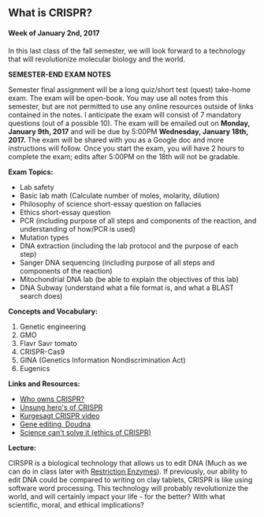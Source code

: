 ## What is CRISPR?

#### Week of January 2nd, 2017

In this last class of the fall semester, we will look forward to a technology that will revolutionize molecular biology and the world. 

**SEMESTER-END EXAM NOTES**

Semester final assignment will be a long quiz/short test (quest) take-home exam. The exam will be open-book. You may use all notes from this semester, but are not permitted to use any online resources outside of links contained in the notes. I anticipate the exam will consist of 7 mandatory questions (out of a possible 10). The exam will be emailed out on **Monday, January 9th, 2017** and will be due by 5:00PM **Wednesday, January 18th, 2017.** The exam will be shared with you as a Google doc and more instructions will follow. Once you start the exam, you will have 2 hours to complete the exam; edits after 5:00PM on the 18th will not be gradable.

**Exam Topics:**

- Lab safety 
- Basic lab math (Calculate number of moles, molarity, dilution)
- Philosophy of science short-essay question on fallacies
- Ethics short-essay question
- PCR (including purpose of all steps and components of the reaction, and understanding of how/PCR is used)
- Mutation types
- DNA extraction (including the lab protocol and the purpose of each step)
- Sanger DNA sequencing (including purpose of all steps and components of the reaction)
- Mitochondrial DNA lab (be able to explain the objectives of this lab)
- DNA Subway (understand what a file format is, and what a BLAST search does)


**Concepts and Vocabulary:**

1. Genetic engineering
2. GMO
3. Flavr Savr tomato
4. CRISPR-Cas9
5. GINA (Genetics Information Nondiscrimination Act)
6. Eugenics

**Links and Resources:**

- [Who owns CRISPR?](https://www.technologyreview.com/s/532796/who-owns-the-biggest-biotech-discovery-of-the-century/)
- [Unsung hero's of CRISPR](http://www.nature.com/news/the-unsung-heroes-of-crispr-1.20272) 
- [Kurgesagt CRISPR video](https://www.youtube.com/watch?v=jAhjPd4uNFY)
- [Gene editing, Doudna](https://youtu.be/OI_OhvOumT0)
- [Science can't solve it (ethics of CRISPR)](http://www.nature.com/news/crispr-science-can-t-solve-it-1.17806)


**Lecture:**

CIRSPR is a biological technology that allows us to edit DNA (Much as we can do in class later with [Restriction Enzymes](https://en.wikipedia.org/wiki/Restriction_enzyme)). If previously, our ability to edit DNA could be compared to writing on clay tablets, CRISPR is like using software word processing. This technology will probably revolutionize the world, and will certainly impact your life - for the better? With what scientific, moral, and ethical implications?
